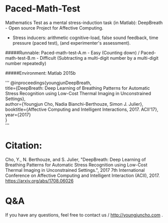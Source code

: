 # Paced-Math-Test
Mathematics Test as a mental stress-induction task (in Matlab): DeepBreath - Open source Project for Affective Computing.

* Stress inducers: arithmetic cognitive-load, false sound feedback, time pressure (paced test), (and experimenter's assessment).


#####Runnable: 
Paced-math-test-A.m - Easy (Counting down) /
Paced-math-test-B.m - Difficult (Subtracting a multi-digit number by a multi-digit number repeatedly)


#####Environment: Matlab 2015b


'''
@inproceedings{youngjunDeepBreath,  
  title={DeepBreath: Deep Learning of Breathing Patterns for Automatic Stress Recognition using Low-Cost Thermal Imaging in Unconstrained Settings},  
  author={Youngjun Cho, Nadia Bianchi-Berthouze, Simon J. Julier},  
  booktitle={Affective Computing and Intelligent Interactions, 2017. ACII'17},  
  year={2017}  
}  
'''


# Citation:
Cho, Y., N. Berthouze, and S. Julier, "DeepBreath: Deep Learning of Breathing Patterns for Automatic Stress Recognition using Low-Cost Thermal Imaging in Unconstrained Settings.", 2017 7th International Conference on Affective Computing and Intelligent Interaction (ACII), 2017. https://arxiv.org/abs/1708.06026

# Q&A
If you have any questions, feel free to contact us / http://youngjuncho.com .
